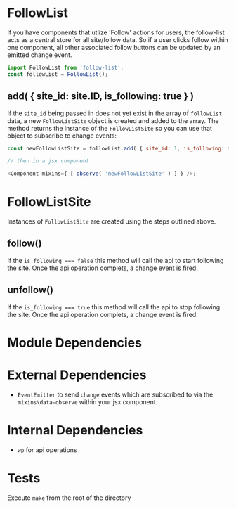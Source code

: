 # FollowList

If you have components that utlize 'Follow' actions for users, the follow-list acts as a central store for all site/follow data. So if a user clicks follow within one component, all other associated follow buttons can be updated by an emitted change event.

```js
import FollowList from 'follow-list';
const followList = FollowList();
```

## add( { site_id: site.ID, is_following: true } )

If the `site_id` being passed in does not yet exist in the array of `followList` data, a new `FollowListSite` object is created and added to the array. The method returns the instance of the `FollowListSite` so you can use that object to subscribe to change events:

```js
const newFollowListSite = followList.add( { site_id: 1, is_following: false } );

// then in a jsx component

<Component mixins={ [ observe( 'newFollowListSite' ) ] } />;
```

# FollowListSite

Instances of `FollowListSite` are created using the steps outlined above.

## follow()

If the `is_following === false` this method will call the api to start following the site. Once the api operation complets, a change event is fired.

## unfollow()

If the `is_following === true` this method will call the api to stop following the site. Once the api operation complets, a change event is fired.

# Module Dependencies

# External Dependencies

- `EventEmitter` to send `change` events which are subscribed to via the `mixins\data-observe` within your jsx component.

# Internal Dependencies

- `wp` for api operations

# Tests

Execute `make` from the root of the directory
